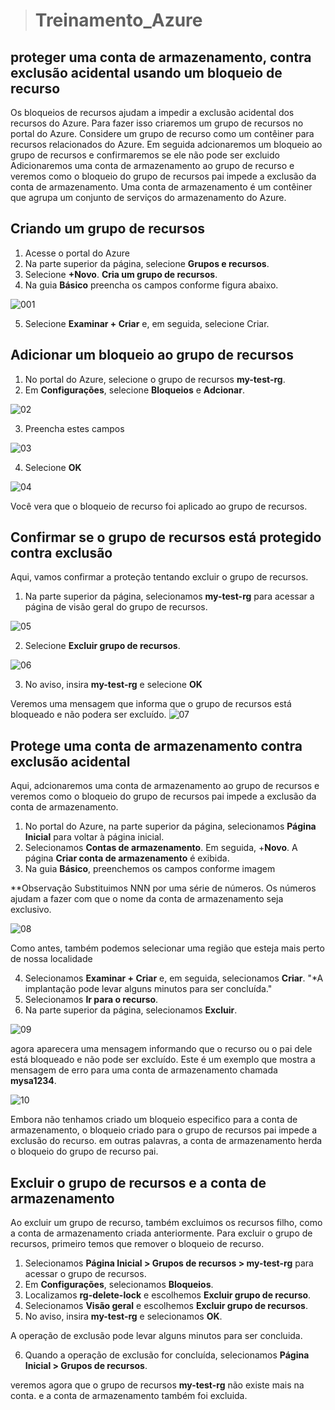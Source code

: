 
> # **Treinamento_Azure**

## proteger uma conta de armazenamento, contra exclusão acidental usando um bloqueio de recurso


  Os bloqueios de recursos ajudam a impedir a exclusão acidental dos recursos do Azure.
Para fazer isso criaremos um grupo de recursos no portal do Azure. Considere um grupo de recurso como um contêiner para recursos relacionados do Azure.
Em seguida adcionaremos um bloqueio ao grupo de recursos e confirmaremos se ele não pode ser excluido
  Adicionaremos uma conta de armazenamento ao grupo de recurso e veremos como o bloqueio do grupo de recursos pai impede a exclusão da conta de armazenamento. Uma conta de armazenamento é um contêiner que agrupa um conjunto de serviços do armazenamento do Azure.


## Criando um grupo de recursos
1. Acesse o portal do Azure
2. Na parte superior da página, selecione **Grupos e recursos**.
3. Selecione **+Novo**. **Cria um grupo de recursos**. 
4. Na guia **Básico** preencha os campos conforme figura abaixo.

![001](https://user-images.githubusercontent.com/49000442/139307373-26eabdd2-e538-4a72-9da4-6d6144bdd8d1.JPG)

5. Selecione **Examinar + Criar** e, em seguida, selecione Criar.

 ## Adicionar um bloqueio ao grupo de recursos

1. No portal do Azure, selecione o grupo de recursos **my-test-rg**.
2. Em **Configurações**, selecione **Bloqueios** e **Adcionar**.

![02](https://user-images.githubusercontent.com/49000442/139314392-95b5554b-e665-4def-86d1-5b4bfccb4f3c.JPG)

3. Preencha estes campos

![03](https://user-images.githubusercontent.com/49000442/139315184-cb61a061-3483-4324-9f2d-da82ec2a72d9.JPG)

4. Selecione **OK**

![04](https://user-images.githubusercontent.com/49000442/139315202-033ab04c-7e7b-49e6-9439-5aceeff4a096.JPG)

Você vera que o bloqueio de recurso foi aplicado ao grupo de recursos.

## **Confirmar se o grupo de recursos está protegido contra exclusão**
Aqui, vamos confirmar a proteção tentando excluir o grupo de recursos.

1. Na parte superior da página, selecionamos **my-test-rg** para acessar a página de visão geral do grupo de recursos.

![05](https://user-images.githubusercontent.com/49000442/139316505-50356797-24ff-42a2-872a-b3e398e5c45f.JPG)

2. Selecione **Excluir grupo de recursos**.

![06](https://user-images.githubusercontent.com/49000442/139316547-e176951e-7506-4959-9b81-282ffc102718.JPG)

3. No aviso, insira **my-test-rg** e selecione **OK**

Veremos uma mensagem que informa que o grupo de recursos está bloqueado e não podera ser excluído.
![07](https://user-images.githubusercontent.com/49000442/139316576-b0903032-a840-4baa-9050-34f21e596ab5.JPG)

## **Protege uma conta de armazenamento contra exclusão acidental**
Aqui, adcionaremos uma conta de armazenamento ao grupo de recursos e veremos como o bloqueio do grupo de recursos pai impede a exclusão da conta de armazenamento.

1. No portal do Azure, na parte superior da página, selecionamos **Página Inicial** para voltar à página inicial.
2. Selecionamos **Contas de armazenamento**. Em seguida, +**Novo**. A página **Criar conta de armazenamento** é exibida.
3. Na guia **Básico**, preenchemos os campos conforme imagem 

**Observação
Substituimos NNN por uma série de números. Os números ajudam a fazer com que o nome da conta de armazenamento seja exclusivo.

![08](https://user-images.githubusercontent.com/49000442/139319543-72e521b1-3469-42f4-9ebe-6b8c14c940de.JPG)

Como antes, também podemos selecionar uma região que esteja mais perto de nossa localidade

4. Selecionamos **Examinar + Criar** e, em seguida, selecionamos **Criar**.
"*A implantação pode levar alguns minutos para ser concluída."
5. Selecionamos **Ir para o recurso**.
6. Na parte superior da página, selecionamos **Excluir**.

![09](https://user-images.githubusercontent.com/49000442/139319568-84162e4c-f561-4c00-be75-b12715ef84ae.JPG)

agora aparecera uma mensagem informando que o recurso ou o pai dele está bloqueado e não pode ser excluído. Este é um exemplo que mostra a mensagem de erro para uma conta de armazenamento chamada **mysa1234**.

![10](https://user-images.githubusercontent.com/49000442/139319618-49625662-8ae3-4a4c-b367-cc2869a7c1a0.JPG)

Embora não tenhamos criado um bloqueio especifico para a conta de armazenamento, o bloqueio criado para o grupo de recursos pai impede a exclusão do recurso. em outras palavras, a conta de armazenamento herda o bloqueio do grupo de recurso pai.

## **Excluir o grupo de recursos e a conta de armazenamento**
Ao excluir um grupo de recurso, também excluimos os recursos filho, como a conta de armazenamento criada anteriormente. Para excluir o grupo de recursos, primeiro temos que remover o bloqueio de recurso.
1. Selecionamos **Página Inicial > Grupos de recursos > my-test-rg** para acessar o grupo de recursos.
2. Em **Configurações**, selecionamos **Bloqueios**.
3. Localizamos **rg-delete-lock** e escolhemos **Excluir grupo de recurso**.
4. Selecionamos **Visão geral** e escolhemos **Excluir grupo de recursos**.
5. No aviso, insira **my-test-rg** e selecionamos **OK**.

A operação de exclusão pode levar alguns minutos para ser concluida.

6. Quando a operação de exclusão for concluída, selecionamos **Página Inicial > Grupos de recursos**.

veremos agora que o grupo de recursos **my-test-rg** não existe mais na conta. e a conta de armazenamento também foi excluida.
